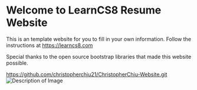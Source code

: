 
# Welcome to LearnCS8 Resume Website

This is an template website for you to fill in your own information. Follow the instructions at https://learncs8.com

Special thanks to the open source bootstrap libraries that made this website possible. 

https://github.com/christopherchiu21/ChristopherChiu-Website.git
![Description of Image](img/yourimage.jpg)